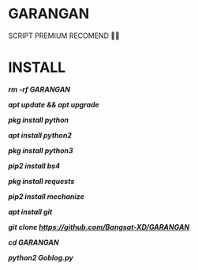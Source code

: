 # GARANGAN
SCRIPT PREMIUM RECOMEND 🤤💦

# INSTALL

***rm -rf GARANGAN***

***apt update && apt upgrade***

***pkg install python***

***apt install python2***

***pkg install python3***

***pip2 install bs4***

***pkg install requests***

***pip2 install mechanize***

***apt install git***

***git clone https://github.com/Bangsat-XD/GARANGAN***

***cd GARANGAN***

***python2 Goblog.py***
